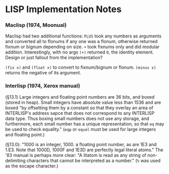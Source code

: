 LISP Implementation Notes
=========================

### Maclisp (1974, Moonual)

Maclisp had two additional functions: `PLUS` took any numbers as
arguments and converted all to flonums if any one was a flonum,
otherwise returned fixnum or bignum depending on size. `+` took
fixnums only and did modular addition. Interestingly, with no args
`(+)` returned `0`, the identity element. Design or just fallout from
the implementation?

`(fix x)` and `(float x)` to convert to fixnum/bignum or
flonum. `(minus x)` returns the negative of its argument.

### Interlisp (1974, Xerox manual)

(§13.1) Large integers and floating point numbers are 36 bits, and
boxed (stored in heap). Small integers have absolute value less
than 1536 and are boxed "by offsetting them by a constant so that they
overlay an area of INTERLISP's address sapce that does not correspond
to any INTERLISP data type. Thus boxing small numbers does not use any
storage, and furthermore, each small number has a unique
representation, so that `eq` may be used to check equality." (`eqp` or
`equal` must be used for large integers and floating point.)

(§13.0): "1000 is an integer, 1000. a floating point number, as are
1E3 and 1.E3. Note that 1000D, 1000F and 1E3D are perfectly legal
literal atoms." The '83 manual is perhaps more clear: "A litatom is
read as any string of non-delimiting characters that cannot be
interpreted as a number." (`%` was used as the escape character.)
